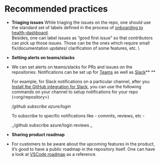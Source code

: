 # Recommended practices

*   **Triaging issues** 
While triaging the issues on the repo, one should use the standard set of labels defined in the process of [onboarding to health-dashboard](https://docs.google.com/document/d/1kW04WxeNtpx9VQD3v3UJdij5-frJ5D91ZSA26Hs34OA/edit). \
Besides, one can label issues as “good first issue” so that contributors can pick up those issues. Those can be the ones which require small fix/documentation updates/ clarification of some features, etc. \

*   **Setting alerts on teams/slacks**
*   We can set alerts on teams/slacks for PRs and issues on the repositories. 
Notifications can be set up for [Teams](https://github.com/integrations/microsoft-teams) as well as [Slack](https://github.com/integrations/slack)** **

    For example, for Slack notifications on a particular channel, after you [Install the GitHub integration for Slack](https://slack.com/apps/A01BP7R4KNY-github), you can use the following commands on your channel to setup notifications for your repo (&lt;org/repository>)

    _/github subscribe azure/login_

    To subscribe to specific notifications like - commits, reviews, etc -

    _/github subscribe azure/login reviews _

*   **Sharing product roadmap**
*   For customers to be aware about the upcoming features in the product, it’s good to have a public roadmap in the repository itself. One can have a look at [VSCode roadmap](https://github.com/microsoft/vscode/wiki/Roadmap) as a reference.
